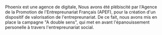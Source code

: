 Phoenix est une agence de digitale,
Nous avons été plébiscité par l'Agence de la Promotion de l'Entrepreunariat Français (APEF), pour la création d'un dispositif de valorisation de l'entrepreunariat.
De ce fait, nous avons mis en place la campagne "A double sens", qui met en avant l'épanouissement personelle à travers l'entrepreunariat social.
